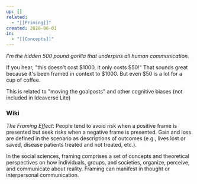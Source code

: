 ```yaml
---
up: []
related:
  - "[[Priming]]"
created: 2020-06-01
in:
  - "[[Concepts]]"
---
```


_I'm the hidden 500 pound gorilla that underpins all human communication._

If you hear, "this doesn't cost $1000, it only costs $50!" That sounds great because it's been framed in context to $1000. But even $50 is a lot for a cup of coffee.

This is related to "moving the goalposts" and other cognitive biases (not included in Ideaverse Lite)

### Wiki

_The Framing Effect_: People tend to avoid risk when a positive frame is presented but seek risks when a negative frame is presented. Gain and loss are defined in the scenario as descriptions of outcomes (e.g., lives lost or saved, disease patients treated and not treated, etc.).

In the social sciences, framing comprises a set of concepts and theoretical perspectives on how individuals, groups, and societies, organize, perceive, and communicate about reality. Framing can manifest in thought or interpersonal communication.
